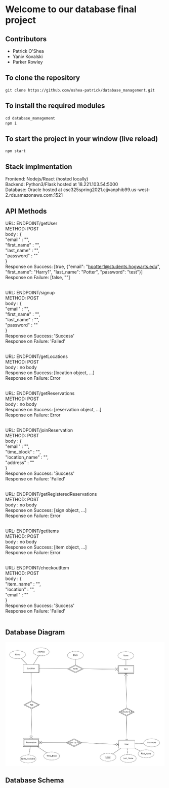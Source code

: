 # Welcome to our database final project

## Contributors
- Patrick O'Shea
- Yaniv Kovalski
- Parker Rowley

## To clone the repository

```
git clone https://github.com/oshea-patrick/database_management.git
```

## To install the required modules

```
cd database_management
npm i
```

## To start the project in your window (live reload)

```
npm start
```

## Stack implmentation
Frontend: Nodejs/React (hosted locally)
<br/>
Backend: Python3/Flask hosted at 18.221.103.54:5000
<br/>
Database: Oracle hosted at csc325spring2021.cjjvanphib99.us-west-2.rds.amazonaws.com:1521
<br/>

## API Methods

URL: ENDPOINT/getUser
<br/>
METHOD: POST
<br/>
body : {
<br/>
    "email" : "",
<br/>
    "first_name" : "",
<br/>
    "last_name" : "",
<br/>
    "password" : ""
<br/>
}
<br/>
Response on Success: [true, {"email": "hpotter1@students.hogwarts.edu", "first_name": "Harry1", "last_name": "Potter", "password": "test"}]
<br/>
Response on Failure: [false, ""]
<br/>
<br/>

URL: ENDPOINT/signup
<br/>
METHOD: POST
<br/>
body : {
<br/>
    "email" : "",
<br/>
    "first_name" : "",
<br/>
    "last_name" : "",
<br/>
    "password" : ""
<br/>
}
<br/>
Response on Success: 'Success'
<br/>
Response on Failure: 'Failed'
<br/>
<br/>

URL: ENDPOINT/getLocations
<br/>
METHOD: POST
<br/>
body : no body
<br/>
Response on Success: [location object, ...]
<br/>
Response on Failure: Error
<br/>
<br/>

URL: ENDPOINT/getReservations
<br/>
METHOD: POST
<br/>
body : no body
<br/>
Response on Success: [reservation object, ...]
<br/>
Response on Failure: Error
<br/>
<br/>

URL: ENDPOINT/joinReservation
<br/>
METHOD: POST
<br/>
body : {
<br/>
    "email" : "",
<br/>
    "time_block" : "",
<br/>
    "location_name" : "",
<br/>
    "address" : ""
<br/>
}
<br/>
Response on Success: 'Success'
<br/>
Response on Failure: 'Failed'
<br/>
<br/>

URL: ENDPOINT/getRegisteredReservations
<br/>
METHOD: POST
<br/>
body : no body
<br/>
Response on Success: [sign object, ...]
<br/>
Response on Failure: Error
<br/>
<br/>

URL: ENDPOINT/getItems
<br/>
METHOD: POST
<br/>
body : no body
<br/>
Response on Success: [item object, ...]
<br/>
Response on Failure: Error
<br/>
<br/>

URL: ENDPOINT/checkoutItem
<br/>
METHOD: POST
<br/>
body : {
<br/>
    "item_name" : "",
<br/>
    "location" : "",
<br/>
    "email" : ""
<br/>
}
<br/>
Response on Success: 'Success'
<br/>
Response on Failure: 'Failed'
<br/>
<br/>

## Database Diagram

<img src='Capture.PNG' />

## Database Schema



